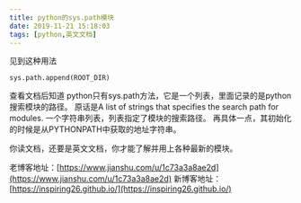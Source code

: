 ```yaml
---
title: python的sys.path模块
date: 2019-11-21 15:18:03
tags: [python,英文文档]
---
```

见到这种用法
```
sys.path.append(ROOT_DIR)
```
查看文档后知道
python只有sys.path方法，它是一个列表，里面记录的是python搜索模块的路径。
原话是A list of strings that specifies the search path for modules.
一个字符串列表，列表指定了模块的搜索路径。
再具体一点，其初始化的时候是从PYTHONPATH中获取的地址字符串。

你读文档，还要是英文文档，你才能了解并用上各种最新的模块。








老博客地址：[https://www.jianshu.com/u/1c73a3a8ae2d](https://www.jianshu.com/u/1c73a3a8ae2d)
新博客地址：[https://inspiring26.github.io/](https://inspiring26.github.io/)